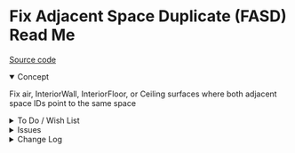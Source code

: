 # Fix Adjacent Space Duplicate (FASD) Read Me


[Source code]( https://github.com/ladybug-tools/spider-gbxml-tools/blob/master/spider-gbxml-viewer/v-0-17-01/js-fixer/fasd-fix-adjacent-space-duplicate/fasd-fix-adjacent-space-duplicate.js )


<details open >

<summary>Concept</summary>

Fix air, InteriorWall, InteriorFloor, or Ceiling surfaces where both adjacent space IDs point to the same space

</details>

<details>

<summary>To Do / Wish List</summary>


</details>

<details>

<summary>Issues</summary>


</details>

<details>

<summary>Change Log</summary>

### 2019-07-23 ~ Theo

FASD 0.17.00-0fasd

* R - FASD.js: Cleanup

### 2019-05-21 ~ Theo

* C - FASD: Update readme
* F - FASD.js: Add summary highlight
* C - FASD.js: Update vars
* B - FASD.js: Pass through jsHint

### 2019-05-16 ~ Theo


* F - FASD: Add readme and popup button
* F - First commit

</details>